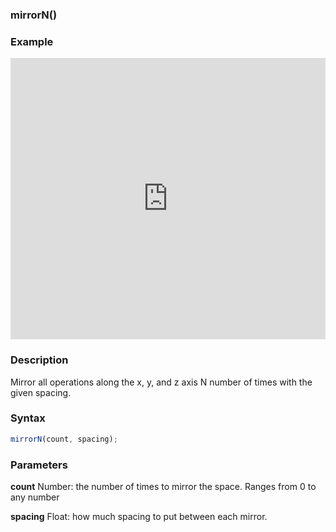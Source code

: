 ### mirrorN()

### Example

<iframe width="100%" height="450px" src="https://shaderpark.netlify.com/sculpture/-N-nMAIqeHnScquHK-tS?example=true&embed=true" frameborder="0"></iframe>

### Description
Mirror all operations along the x, y, and z axis N number of times with the given spacing.

### Syntax
```js
mirrorN(count, spacing);
```

### Parameters
**count** Number: the number of times to mirror the space. Ranges from 0 to any number

**spacing** Float: how much spacing to put between each mirror.
